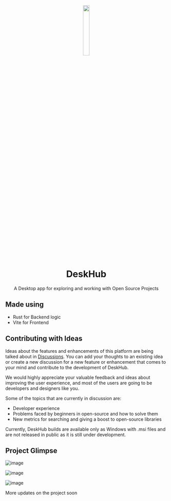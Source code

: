 <div align='center'>
  <img src="https://github.com/aditya172926/deskhub/assets/54861484/a0961506-b3a4-4ba1-aabb-24764da4c33e" width=20% height=20%>
  
  # DeskHub
  
  A Desktop app for exploring and working with Open Source Projects
</div>


## Made using
- Rust for Backend logic
- Vite for Frontend

## Contributing with Ideas
Ideas about the features and enhancements of this platform are being talked about in <a href="https://github.com/aditya172926/deskhub/discussions">Discussions</a>. You can add your thoughts to an existing idea or create a new discussion for a new feature or enhancement that comes to your mind and contribute to the development of DeskHub.

We would highly appreciate your valuable feedback and ideas about improving the user experience, and most of the users are going to be developers and designers like you.

Some of the topics that are currently in discussion are:
- Developer experience
- Problems faced by beginners in open-source and how to solve them
- New metrics for searching and giving a boost to open-source libraries

Currently, DeskHub builds are available only as Windows with .msi files and are not released in public as it is still under development.

## Project Glimpse
![image](https://github.com/aditya172926/deskhub/assets/54861484/a8e1c544-99de-4b57-83f7-9447ce9d99a1)

![image](https://github.com/aditya172926/deskhub/assets/54861484/32b00129-7890-4e09-a3b7-8e027505a289)

![image](https://github.com/aditya172926/deskhub/assets/54861484/ba957707-b125-47a4-90da-5680c7968e10)





More updates on the project soon
